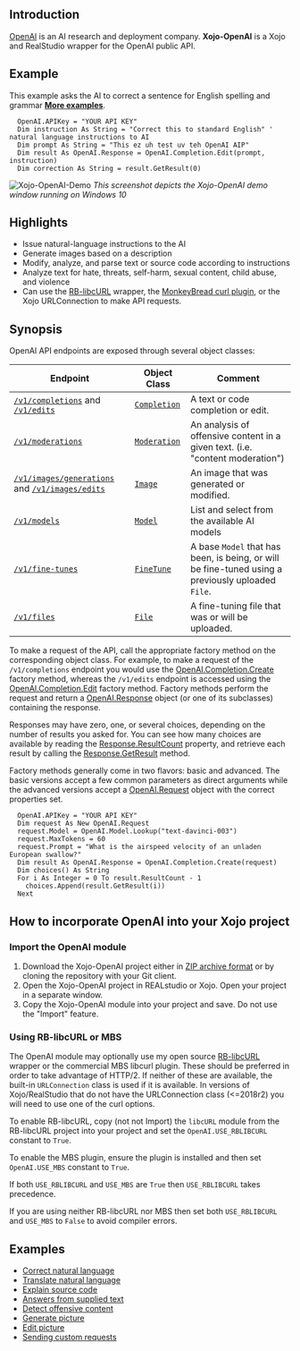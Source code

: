 ## Introduction
[OpenAI](https://openai.com/) is an AI research and deployment company. **Xojo-OpenAI** is a Xojo and RealStudio wrapper for the OpenAI public API.

## Example
This example asks the AI to correct a sentence for English spelling and grammar [**More examples**](https://github.com/charonn0/Xojo-OpenAI/wiki#examples).
```realbasic
  OpenAI.APIKey = "YOUR API KEY"
  Dim instruction As String = "Correct this to standard English" ' natural language instructions to AI
  Dim prompt As String = "This ez uh test uv teh OpenAI AIP"
  Dim result As OpenAI.Response = OpenAI.Completion.Edit(prompt, instruction)
  Dim correction As String = result.GetResult(0)
```

![Xojo-OpenAI-Demo](https://user-images.githubusercontent.com/585485/216814612-555fa961-7ed7-4e7a-bb2a-ab0fa63df564.png)
_This screenshot depicts the Xojo-OpenAI demo window running on Windows 10_

## Highlights
* Issue natural-language instructions to the AI
* Generate images based on a description
* Modify, analyze, and parse text or source code according to instructions
* Analyze text for hate, threats, self-harm, sexual content, child abuse, and violence
* Can use the [RB-libcURL](https://github.com/charonn0/RB-libcURL) wrapper, the [MonkeyBread curl plugin](https://www.monkeybreadsoftware.net/class-curlmbs.shtml), or the Xojo URLConnection to make API requests. 

## Synopsis

OpenAI API endpoints are exposed through several object classes:

|Endpoint|Object Class|Comment|
|-----------|------------|-------|
|[`/v1/completions`](https://beta.openai.com/docs/api-reference/completions) and [`/v1/edits`](https://beta.openai.com/docs/api-reference/edits)|[`Completion`](https://github.com/charonn0/Xojo-OpenAI/wiki/OpenAI.Completion)|A text or code completion or edit.| 
|[`/v1/moderations`](https://beta.openai.com/docs/api-reference/moderations)|[`Moderation`](https://github.com/charonn0/Xojo-OpenAI/wiki/OpenAI.Moderation)|An analysis of offensive content in a given text. (i.e. "content moderation")| 
|[`/v1/images/generations`](https://beta.openai.com/docs/api-reference/images/create) and [`/v1/images/edits`](https://beta.openai.com/docs/api-reference/images/create-edit)|[`Image`](https://github.com/charonn0/Xojo-OpenAI/wiki/OpenAI.Image)|An image that was generated or modified.| 
|[`/v1/models`](https://beta.openai.com/docs/api-reference/models)|[`Model`](https://github.com/charonn0/Xojo-OpenAI/wiki/OpenAI.Model)|List and select from the available AI models|
|[`/v1/fine-tunes`](https://beta.openai.com/docs/api-reference/fine-tunes)|[`FineTune`](https://github.com/charonn0/Xojo-OpenAI/wiki/OpenAI.FineTune)|A base `Model` that has been, is being, or will be fine-tuned using a previously uploaded `File`.| 
|[`/v1/files`](https://beta.openai.com/docs/api-reference/files)|[`File`](https://github.com/charonn0/Xojo-OpenAI/wiki/OpenAI.File)|A fine-tuning file that was or will be uploaded.| 

To make a request of the API, call the appropriate factory method on the corresponding object class. For example, to make a request of the `/v1/completions` endpoint you would use the [OpenAI.Completion.Create](https://github.com/charonn0/Xojo-OpenAI/wiki/OpenAI.Completion.Create) factory method, whereas the `/v1/edits` endpoint is accessed using the [OpenAI.Completion.Edit](https://github.com/charonn0/Xojo-OpenAI/wiki/OpenAI.Completion.Edit) factory method. Factory methods perform the request and return a [OpenAI.Response](https://github.com/charonn0/Xojo-OpenAI/wiki/OpenAI.Response) object (or one of its subclasses) containing the response.

Responses may have zero, one, or several choices, depending on the number of results you asked for. You can see how many choices are available by reading the [Response.ResultCount](https://github.com/charonn0/Xojo-OpenAI/wiki/OpenAI.Response.ResultCount) property, and retrieve each result by calling the [Response.GetResult](https://github.com/charonn0/Xojo-OpenAI/wiki/OpenAI.Response.GetResult) method.

Factory methods generally come in two flavors: basic and advanced. The basic versions accept a few common parameters as direct arguments while the advanced versions accept a [OpenAI.Request](https://github.com/charonn0/Xojo-OpenAI/wiki/OpenAI.Request) object with the correct properties set. 

```realbasic
  OpenAI.APIKey = "YOUR API KEY"
  Dim request As New OpenAI.Request
  request.Model = OpenAI.Model.Lookup("text-davinci-003")
  request.MaxTokens = 60
  request.Prompt = "What is the airspeed velocity of an unladen European swallow?"
  Dim result As OpenAI.Response = OpenAI.Completion.Create(request)
  Dim choices() As String
  For i As Integer = 0 To result.ResultCount - 1
    choices.Append(result.GetResult(i))
  Next
```

## How to incorporate OpenAI into your Xojo project

### Import the OpenAI module
1. Download the Xojo-OpenAI project either in [ZIP archive format](https://github.com/charonn0/Xojo-OpenAI/archive/master.zip) or by cloning the repository with your Git client.
2. Open the Xojo-OpenAI project in REALstudio or Xojo. Open your project in a separate window.
3. Copy the Xojo-OpenAI module into your project and save. Do not use the "Import" feature.

### Using RB-libcURL or MBS
The OpenAI module may optionally use my open source [RB-libcURL](https://github.com/charonn0/RB-libcURL) wrapper or the commercial MBS libcurl plugin. These should be preferred in order to take advantage of HTTP/2. If neither of these are available, the built-in `URLConnection` class is used if it is available. In versions of Xojo/RealStudio that do not have the URLConnection class (<=2018r2) you will need to use one of the curl options.

To enable RB-libcURL, copy (not not Import) the `libcURL` module from the RB-libcURL project into your project and set the `OpenAI.USE_RBLIBCURL` constant to `True`.

To enable the MBS plugin, ensure the plugin is installed and then set `OpenAI.USE_MBS` constant to `True`.

If both `USE_RBLIBCURL` and `USE_MBS` are `True` then `USE_RBLIBCURL` takes precedence.

If you are using neither RB-libcURL nor MBS then set both `USE_RBLIBCURL` and `USE_MBS` to `False` to avoid compiler errors.

## Examples
* [Correct natural language](https://github.com/charonn0/Xojo-OpenAI/wiki/Examples#correct-text)
* [Translate natural language](https://github.com/charonn0/Xojo-OpenAI/wiki/Examples#translate-text)
* [Explain source code](https://github.com/charonn0/Xojo-OpenAI/wiki/Examples#explain-source-code)
* [Answers from supplied text](https://github.com/charonn0/Xojo-OpenAI/wiki/Examples#answer-questions-based-on-supplied-text)
* [Detect offensive content](https://github.com/charonn0/Xojo-OpenAI/wiki/Examples#check-text-for-offensive-content)
* [Generate picture](https://github.com/charonn0/Xojo-OpenAI/wiki/Examples#generate-picture)
* [Edit picture](https://github.com/charonn0/Xojo-OpenAI/wiki/Examples#edit-a-picture)
* [Sending custom requests](https://github.com/charonn0/Xojo-OpenAI/wiki/Examples#sending-a-custom-request)
